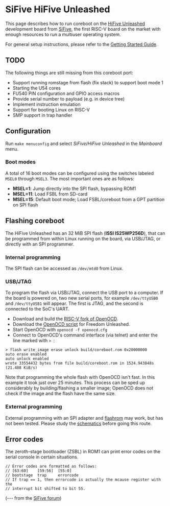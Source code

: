 # SiFive HiFive Unleashed

This page describes how to run coreboot on the [HiFive Unleashed] development
board from [SiFive], the first RISC-V board on the market with enough resources
to run a multiuser operating system.

For general setup instructions, please refer to the [Getting Started Guide].


## TODO

The following things are still missing from this coreboot port:

- Support running romstage from flash (fix stack) to support boot mode 1
- Starting the U54 cores
- FU540 PIN configuration and GPIO access macros
- Provide serial number to payload (e.g. in device tree)
- Implement instruction emulation
- Support for booting Linux on RISC-V
- SMP support in trap handler

## Configuration

Run `make menuconfig` and select _SiFive_/_HiFive Unleashed_ in the _Mainboard_
menu.


### Boot modes

A total of 16 boot modes can be configured using the switches labeled `MSEL0`
through `MSEL3`. The most important ones are as follows:

- **MSEL=1**: Jump directly into the SPI flash, bypassing ROM1
- **MSEL=11**: Load FSBL from SD-card
- **MSEL=15**: Default boot mode; Load FSBL/coreboot from a GPT partition on
  SPI flash


## Flashing coreboot

The HiFive Unleashed has an 32 MiB SPI flash (**ISSI IS25WP256D**), that can be
programmed from within Linux running on the board, via USB/JTAG, or directly
with an SPI programmer.

### Internal programming

The SPI flash can be accessed as `/dev/mtd0` from Linux.

### USB/JTAG

To program the flash via USB/JTAG, connect the USB port to a computer. If the
board is powered on, two new serial ports, for example `/dev/ttyUSB0` and
`/dev/ttyUSB1` will appear. The first is JTAG, and the second is connected to
the SoC's UART.

- Download and build the [RISC-V fork of OpenOCD].
- Download the [OpenOCD script] for Freedom Unleashed.
- Start OpenOCD with `openocd -f openocd.cfg`
- Connect to OpenOCD's command interface (via telnet) and enter the line
  marked with `> `:
```
> flash write_image erase unlock build/coreboot.rom 0x20000000
auto erase enabled
auto unlock enabled
wrote 33554432 bytes from file build/coreboot.rom in 1524.943848s (21.488 KiB/s)
```
  Note that programming the whole flash with OpenOCD isn't fast. In this
  example it took just over 25 minutes. This process can be sped up
  considerably by building/flashing a smaller image; OpenOCD does not check if
  the image and the flash have the same size.


### External programming

External programming with an SPI adapter and [flashrom] may work, but has not
been tested. Please study the [schematics] before going this route.


## Error codes

The zeroth-stage bootloader (ZSBL) in ROM1 can print error codes on the serial
console in certain situations.

```
// Error codes are formatted as follows:
// [63:60]    [59:56]  [55:0]
// bootstage  trap     errorcode
// If trap == 1, then errorcode is actually the mcause register with the
// interrupt bit shifted to bit 55.
```
(--- from the [SiFive forum](https://forums.sifive.com/t/loading-fsbl-from-sd/1156/4))


[HiFive Unleashed]: https://www.crowdsupply.com/sifive/hifive-unleashed
[SiFive]: https://www.sifive.com/
[Getting Started Guide]: https://sifive.cdn.prismic.io/sifive%2Ffa3a584a-a02f-4fda-b758-a2def05f49f9_hifive-unleashed-getting-started-guide-v1p1.pdf
[RISC-V fork of OpenOCD]: https://github.com/riscv/riscv-openocd
[OpenOCD script]: https://github.com/sifive/freedom-u-sdk/blob/057a47f657fa33e2c60df7f183884a68e90381cc/bsp/env/freedom-u500-unleashed/openocd.cfg
[flashrom]: https://flashrom.org/
[schematics]: https://sifive.cdn.prismic.io/sifive%2Ff7173056-bf37-4407-87cb-d5ab76abf61a_hifive-unleashed-a00-schematics.pdf
